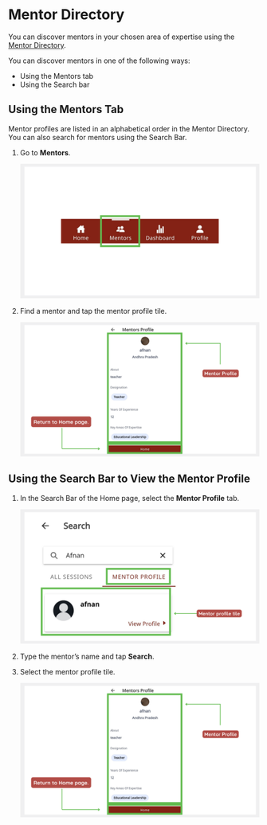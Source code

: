 # Mentor Directory 
You can discover mentors in your chosen area of expertise using the [Mentor Directory](mentor-directory.md).

You can discover mentors in one of the following ways:
* Using the Mentors tab
* Using the Search bar

## Using the Mentors Tab
Mentor profiles are listed in an alphabetical order in the Mentor Directory. You can also search for mentors using the Search Bar.

1. Go to **Mentors**. 

    ![mentor directory](media/mentordirectory-icon.PNG) 

    
2. Find a mentor and tap the mentor profile tile.

    ![mentor profile page](media/mentorprofile.PNG)


## Using the Search Bar to View the Mentor Profile

1. In the Search Bar of the Home page, select the **Mentor Profile** tab. 

    ![search for mentor profile](media/search-mentordirectory.PNG)

2. Type the mentor’s name and tap **Search**. 
3. Select the mentor profile tile.

    ![mentor profile page](media/mentorprofile.PNG)


